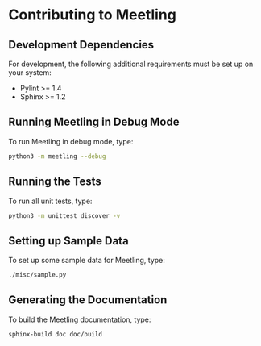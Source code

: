 Contributing to Meetling
========================

## Development Dependencies

For development, the following additional requirements must be set up on your system:

* Pylint >= 1.4
* Sphinx >= 1.2

## Running Meetling in Debug Mode

To run Meetling in debug mode, type:

```sh
python3 -m meetling --debug
```

## Running the Tests

To run all unit tests, type:

```sh
python3 -m unittest discover -v
```

## Setting up Sample Data

To set up some sample data for Meetling, type:

```sh
./misc/sample.py
```

## Generating the Documentation

To build the Meetling documentation, type:

```sh
sphinx-build doc doc/build
```
